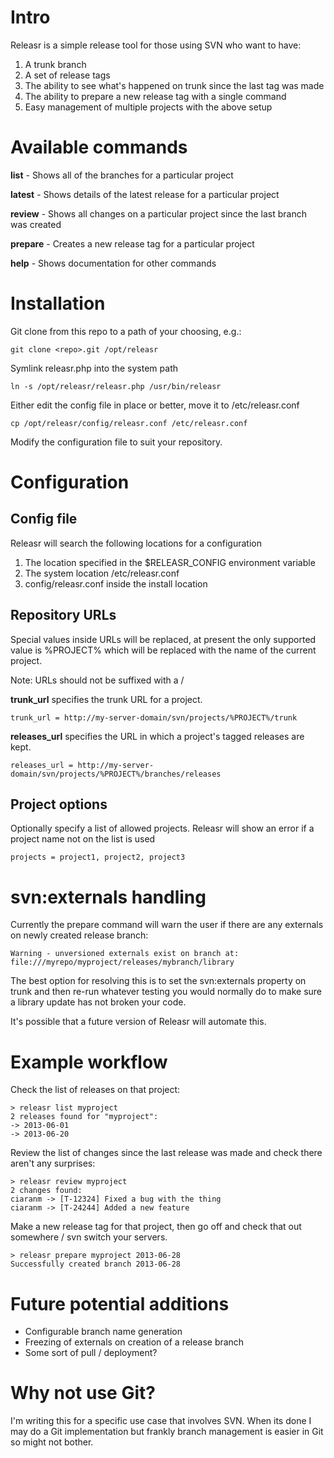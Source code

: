 Intro
=====

Releasr is a simple release tool for those using SVN who want to have:

1. A trunk branch
2. A set of release tags
3. The ability to see what's happened on trunk since the last tag was made
4. The ability to prepare a new release tag with a single command
5. Easy management of multiple projects with the above setup

Available commands
==================

**list** - Shows all of the branches for a particular project

**latest** - Shows details of the latest release for a particular project

**review** - Shows all changes on a particular project since the last branch was created

**prepare** - Creates a new release tag for a particular project

**help** - Shows documentation for other commands

Installation
============

Git clone from this repo to a path of your choosing, e.g.:

    git clone <repo>.git /opt/releasr

Symlink releasr.php into the system path

    ln -s /opt/releasr/releasr.php /usr/bin/releasr
    
Either edit the config file in place or better, move it to /etc/releasr.conf

    cp /opt/releasr/config/releasr.conf /etc/releasr.conf
    
Modify the configuration file to suit your repository.

Configuration
=============

Config file
-----------

Releasr will search the following locations for a configuration

1. The location specified in the $RELEASR\_CONFIG environment variable
2. The system location /etc/releasr.conf
3. config/releasr.conf inside the install location

Repository URLs
---------------

Special values inside URLs will be replaced, at present the only supported value is %PROJECT% which will be replaced with the name of the current project.

Note: URLs should not be suffixed with a /

**trunk_url** specifies the trunk URL for a project. 

    trunk_url = http://my-server-domain/svn/projects/%PROJECT%/trunk
    
**releases_url** specifies the URL in which a project's tagged releases are kept. 

    releases_url = http://my-server-domain/svn/projects/%PROJECT%/branches/releases
    
Project options
---------------

Optionally specify a list of allowed projects. Releasr will show an error if a project name not on the list is used

    projects = project1, project2, project3

svn:externals handling
==================

Currently the prepare command will warn the user if there are any externals on newly created release branch:

    Warning - unversioned externals exist on branch at:
    file:///myrepo/myproject/releases/mybranch/library

The best option for resolving this is to set the svn:externals property on trunk and then re-run whatever testing you would normally do to make sure a library update has not broken your code.

It's possible that a future version of Releasr will automate this.

Example workflow
================

Check the list of releases on that project:

    > releasr list myproject
    2 releases found for "myproject":
    -> 2013-06-01
    -> 2013-06-20

Review the list of changes since the last release was made and check there aren't any surprises:

    > releasr review myproject
    2 changes found:
    ciaranm -> [T-12324] Fixed a bug with the thing
    ciaranm -> [T-24244] Added a new feature

Make a new release tag for that project, then go off and check that out somewhere / svn switch your servers.

    > releasr prepare myproject 2013-06-28
    Successfully created branch 2013-06-28

Future potential additions
==========================

* Configurable branch name generation
* Freezing of externals on creation of a release branch
* Some sort of pull / deployment?

Why not use Git?
================

I'm writing this for a specific use case that involves SVN. When its done I may do a Git implementation but frankly branch management is easier in Git so might not bother.

